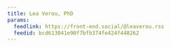 ```yaml
---
title: Lea Verou, PhD
params:
  feedlink: https://front-end.social/@leaverou.rss
  feedid: bcd613041e90f7bfb374fe424f448262
---
```

